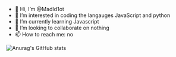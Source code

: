 - 👋 Hi, I’m @MadId1ot
- 👀 I’m interested in coding the langauges JavaScript and python
- 🌱 I’m currently learning Javascript
- 💞️ I’m looking to collaborate on nothing
- 📫 How to reach me: no
  
 ![Anurag's GitHub stats](https://github-readme-stats.vercel.app/api?username=MadId1ot&theme=graywhite&show_icons=true)

